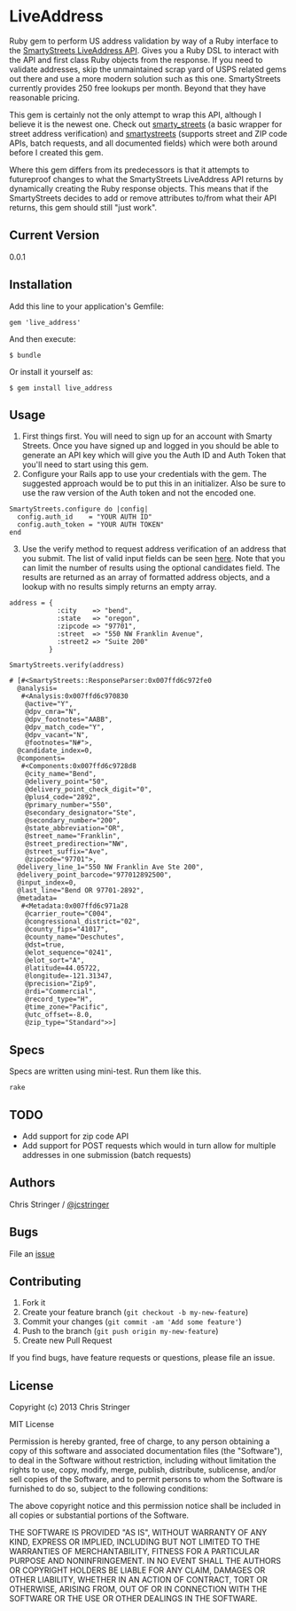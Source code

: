 # LiveAddress

Ruby gem to perform US address validation by way of a Ruby interface to the [SmartyStreets LiveAddress API](http://smartystreets.com/). Gives you a Ruby DSL to interact with the API and first class Ruby objects from the response. If you need to validate addresses, skip the unmaintained scrap yard of USPS related gems out there and use a more modern solution such as this one. SmartyStreets currently provides 250 free lookups per month. Beyond that they have reasonable pricing.

This gem is certainly not the only attempt to wrap this API, although I believe it is the newest one. Check out [smarty_streets](https://github.com/russ/smarty_streets) (a basic wrapper for street address verification) and [smartystreets](https://github.com/centzy/smartystreets) (supports street and ZIP code APIs, batch requests, and all documented fields) which were both around before I created this gem.

Where this gem differs from its predecessors is that it attempts to futureproof changes to what the SmartyStreets LiveAddress API returns by dynamically creating the Ruby response objects. This means that if the SmartyStreets decides to add or remove attributes to/from what their API returns, this gem should still "just work".

## Current Version

0.0.1

## Installation

Add this line to your application's Gemfile:

    gem 'live_address'

And then execute:

    $ bundle

Or install it yourself as:

    $ gem install live_address

## Usage

1. First things first. You will need to sign up for an account with Smarty Streets. Once you have signed up and logged in you should be able to generate an API key which will give you the Auth ID and Auth Token that you'll need to start using this gem.
2. Configure your Rails app to use your credentials with the gem. The suggested approach would be to put this in an initializer. Also be sure to use the raw version of the Auth token and not the encoded one.

```
SmartyStreets.configure do |config|
  config.auth_id    = "YOUR AUTH ID"
  config.auth_token = "YOUR AUTH TOKEN"
end
```

3. Use the verify method to request address verification of an address that you submit. The list of valid input fields can be seen [here](http://smartystreets.com/kb/liveaddress-api/rest-endpoint). Note that you can limit the number of results using the optional candidates field. The results are returned as an array of formatted address objects, and a lookup with no results simply returns an empty array.

```
address = {
            :city    => "bend",
            :state   => "oregon",
            :zipcode => "97701",
            :street  => "550 NW Franklin Avenue",
            :street2 => "Suite 200"
          }

SmartyStreets.verify(address)

# [#<SmartyStreets::ResponseParser:0x007ffd6c972fe0
  @analysis=
   #<Analysis:0x007ffd6c970830
    @active="Y",
    @dpv_cmra="N",
    @dpv_footnotes="AABB",
    @dpv_match_code="Y",
    @dpv_vacant="N",
    @footnotes="N#">,
  @candidate_index=0,
  @components=
   #<Components:0x007ffd6c9728d8
    @city_name="Bend",
    @delivery_point="50",
    @delivery_point_check_digit="0",
    @plus4_code="2892",
    @primary_number="550",
    @secondary_designator="Ste",
    @secondary_number="200",
    @state_abbreviation="OR",
    @street_name="Franklin",
    @street_predirection="NW",
    @street_suffix="Ave",
    @zipcode="97701">,
  @delivery_line_1="550 NW Franklin Ave Ste 200",
  @delivery_point_barcode="977012892500",
  @input_index=0,
  @last_line="Bend OR 97701-2892",
  @metadata=
   #<Metadata:0x007ffd6c971a28
    @carrier_route="C004",
    @congressional_district="02",
    @county_fips="41017",
    @county_name="Deschutes",
    @dst=true,
    @elot_sequence="0241",
    @elot_sort="A",
    @latitude=44.05722,
    @longitude=-121.31347,
    @precision="Zip9",
    @rdi="Commercial",
    @record_type="H",
    @time_zone="Pacific",
    @utc_offset=-8.0,
    @zip_type="Standard">>]
```

## Specs

Specs are written using mini-test. Run them like this.

```
rake
```

## TODO

* Add support for zip code API
* Add support for POST requests which would in turn allow for multiple addresses in one submission (batch requests)

## Authors

Chris Stringer / [@jcstringer](https://github.com/jcstringer)

## Bugs

File an [issue](https://github.com/jcstringer/live_address/issues)

## Contributing

1. Fork it
2. Create your feature branch (`git checkout -b my-new-feature`)
3. Commit your changes (`git commit -am 'Add some feature'`)
4. Push to the branch (`git push origin my-new-feature`)
5. Create new Pull Request

If you find bugs, have feature requests or questions, please file an issue.

## License

Copyright (c) 2013 Chris Stringer

MIT License

Permission is hereby granted, free of charge, to any person obtaining a copy of this software and associated documentation files (the "Software"), to deal in the Software without restriction, including without limitation the rights to use, copy, modify, merge, publish, distribute, sublicense, and/or sell copies of the Software, and to permit persons to whom the Software is furnished to do so, subject to the following conditions:

The above copyright notice and this permission notice shall be included in all copies or substantial portions of the Software.

THE SOFTWARE IS PROVIDED "AS IS", WITHOUT WARRANTY OF ANY KIND, EXPRESS OR IMPLIED, INCLUDING BUT NOT LIMITED TO THE WARRANTIES OF MERCHANTABILITY, FITNESS FOR A PARTICULAR PURPOSE AND NONINFRINGEMENT. IN NO EVENT SHALL THE AUTHORS OR COPYRIGHT HOLDERS BE LIABLE FOR ANY CLAIM, DAMAGES OR OTHER LIABILITY, WHETHER IN AN ACTION OF CONTRACT, TORT OR OTHERWISE, ARISING FROM, OUT OF OR IN CONNECTION WITH THE SOFTWARE OR THE USE OR OTHER DEALINGS IN THE SOFTWARE.